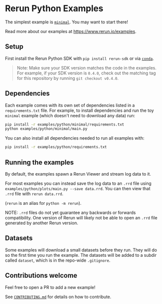 # Rerun Python Examples
The simplest example is [`minimal`](minimal/main.py). You may want to start there!

Read more about our examples at <https://www.rerun.io/examples>.

## Setup
First install the Rerun Python SDK with `pip install rerun-sdk` or via [`conda`](https://github.com/conda-forge/rerun-sdk-feedstock).

> Note: Make sure your SDK version matches the code in the examples.
For example, if your SDK version is `0.4.0`, check out the matching tag
for this repository by running `git checkout v0.4.0`.

## Dependencies
Each example comes with its own set of dependencies listed in a `requirements.txt` file. For example, to install dependencies and run the toy `minimal` example (which doesn't need to download any data) run:

```sh
pip install -r examples/python/minimal/requirements.txt
python examples/python/minimal/main.py
```

You can also install all dependencies needed to run all examples with:

```sh
pip install -r examples/python/requirements.txt
```

## Running the examples
By default, the examples spawn a Rerun Viewer and stream log data to it.

For most examples you can instead save the log data to an `.rrd` file using `examples/python/plots/main.py --save data.rrd`. You can then view that `.rrd` file with `rerun data.rrd`.

(`rerun` is an alias for `python -m rerun`).

NOTE: `.rrd` files do not yet guarantee any backwards or forwards compatibility. One version of Rerun will likely not be able to open an `.rrd` file generated by another Rerun version.

## Datasets
Some examples will download a small datasets before they run. They will do so the first time you run the example. The datasets will be added to a subdir called `dataset`, which is in the repo-wide `.gitignore`.

## Contributions welcome
Feel free to open a PR to add a new example!

See [`CONTRIBUTING.md`](../../CONTRIBUTING.md) for details on how to contribute.
